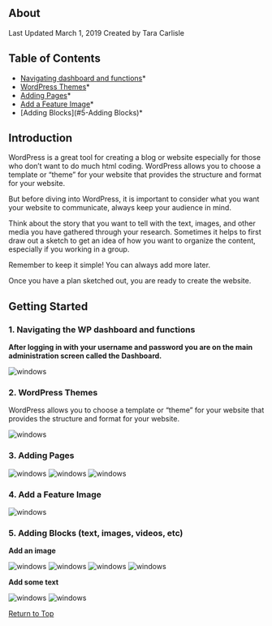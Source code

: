 ## About
Last Updated March 1, 2019
Created by Tara Carlisle


## Table of Contents
* [Navigating dashboard and functions](#1-Navigating-the-WP-dashboard-and-functions)* 
* [WordPress Themes](#2-WordPress-Themes)* 
* [Adding Pages](#3-Adding-Pages)* 
* [Add a Feature Image](#4-Add-a-Feature-Image)* 
* [Adding Blocks](#5-Adding Blocks)* 

## Introduction
WordPress is a great tool for creating a blog or website especially for those who don’t want to do much html coding. WordPress allows you to choose a template or “theme” for your website that provides the structure and format for your website. 

But before diving into WordPress, it is important to consider what you want your website to communicate, always keep your audience in mind. 

Think about the story that you want to tell with the text, images, and other media you have gathered through your research. Sometimes it helps to first draw out a sketch to get an idea of how you want to organize the content, especially if you working in a group. 

Remember to keep it simple! You can always add more later. 

Once you have a plan sketched out, you are ready to create the website.

## Getting Started

### 1. Navigating the WP dashboard and functions
**After logging in with your username and password you are on the main administration screen called the Dashboard.** 

<img src="images/class-dashboard.png" alt="windows" class="center"/>

### 2. WordPress Themes
WordPress allows you to choose a template or “theme” for your website that provides the structure and format for your website. 

<img src="images/class-appearance.png" alt="windows" class="center"/>

### 3. Adding Pages
<img src="images/class-addnewpage.png" alt="windows" class="center"/>


<img src="images/class-publish.png" alt="windows" class="center"/>


<img src="images/class-pages.png" alt="windows" class="center"/>

### 4. Add a Feature Image 

<img src="images/class-featureimage.png" alt="windows" class="center"/>


### 5. Adding Blocks (text, images, videos, etc)

**Add an image**

<img src="images/class-blocks.png" alt="windows" class="center"/>


<img src="images/class-addmedia.png" alt="windows" class="center"/>


<img src="images/class-media.png" alt="windows" class="center"/>


<img src="images/class-imageprops.png" alt="windows" class="center"/>


**Add some text**

<img src="images/class-addtext.png" alt="windows" class="center"/>

<img src="images/class-text.png" alt="windows" class="center"/>

[Return to Top](#about)
